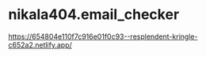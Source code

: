 # nikala404.email_checker
https://654804e110f7c916e01f0c93--resplendent-kringle-c652a2.netlify.app/
